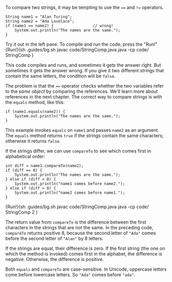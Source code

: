 To compare two strings, it may be tempting to use the `==` and `!=` operators.

```code
String name1 = "Alan Turing";
String name2 = "Ada Lovelace";
if (name1 == name2) {                 // wrong!
    System.out.println("The names are the same.");
}
```

Try it out in the left pane. To compile and run the code, press the "Run!"
{Run!}(sh .guides/bg.sh javac code/StringComp.java java -cp code/ StringComp )


This code compiles and runs, and sometimes it gets the answer right. But sometimes it gets the answer wrong. If you give it two different strings that contain the same letters, the condition will be `false`.

The problem is that the `==` operator checks whether the two variables refer to the *same object* by comparing the references. We'll learn more about references in the next chapter. The correct way to compare strings is with the `equals` method, like this:

```code
if (name1.equals(name2)) {
    System.out.println("The names are the same.");
}
```

This example invokes `equals` on `name1` and passes `name2` as an argument. The `equals` method returns `true` if the strings contain the same characters; otherwise it returns `false`.


If the strings differ, we can use `compareTo` to see which comes first in alphabetical order:

```code
int diff = name1.compareTo(name2);
if (diff == 0) {
    System.out.println("The names are the same.");
} else if (diff < 0) {
    System.out.println("name1 comes before name2.");
} else if (diff > 0) {
    System.out.println("name2 comes before name1.");
}
```

{Run!}(sh .guides/bg.sh javac code/StringComp.java java -cp code/ StringComp 2 )


The return value from `compareTo` is the difference between the first characters in the strings that are not the same. In the preceding code, `compareTo` returns positive 8, because the second letter of `"Ada"` comes before the second letter of `"Alan"` by 8 letters.

If the strings are equal, their difference is zero. If the first string (the one on which the method is invoked) comes first in the alphabet, the difference is negative. Otherwise, the difference is positive.


Both `equals` and `compareTo` are case-sensitive. In Unicode, uppercase letters come before lowercase letters. So `"Ada"` comes before `"ada"`.